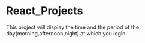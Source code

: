 # React_Projects

This project will display the time and the period of the day(morning,afternoon,night) at which you login
